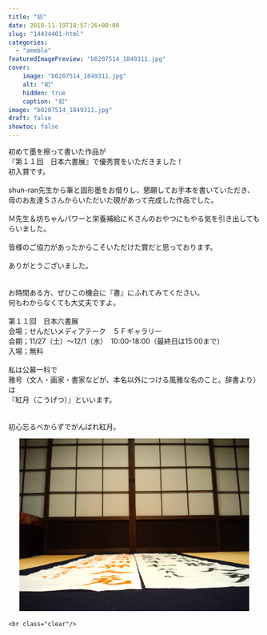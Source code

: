 ```yaml
---
title: "初"
date: 2010-11-19T18:57:26+00:00
slug: "14434401-html"
categories:
  - "ameblo"
featuredImagePreview: "b0207514_1849311.jpg"
cover:
    image: "b0207514_1849311.jpg"
    alt: "初"
    hidden: true
    caption: "初"
image: "b0207514_1849311.jpg"
draft: false
showtoc: false
---
```

初めて墨を擦って書いた作品が<br/>
『第１１回　日本六書展』で優秀賞をいただきました！<br/>
初入賞です。<br/>
<br/>
shun-ran先生から筆と固形墨をお借りし、懇願してお手本を書いていただき、<br/>
母のお友達Ｓさんからいただいた硯があって完成した作品でした。<br/>
<br/>
Ｍ先生＆坊ちゃんパワーと栄養補給にＫさんのおやつにもやる気を引き出してもらいました。<br/>
<br/>
皆様のご協力があったからこそいただけた賞だと思っております。<br/>
<br/>
ありがとうございました。<br/>
<br/>
<br/>
お時間ある方、ぜひこの機会に『書』にふれてみてください。<br/>
何もわからなくても大丈夫ですよ。<br/>
<br/>
第１１回　日本六書展<br/>
会場；せんだいメディアテーク　５Ｆギャラリー<br/>
会期；11/27（土）～12/1（水）　10:00-18:00（最終日は15:00まで）<br/>
入場；無料<br/>
<br/>
私は公募一科で<br/>
雅号（文人・画家・書家などが、本名以外につける風雅な名のこと。辞書より）は<br/>
『紅月（こうげつ）』といいます。<br/>
<br/>
<br/>
初心忘るべからずでがんばれ紅月。<br/>
<center><a href="b0207514_1849311.jpg" rel="nofollow"><img src="b0207514_1849311.jpg" alt="初_b0207514_1849311.jpg" class="IMAGE_MID" height="345" width="460"/></a></center>

    <br class="clear"/>